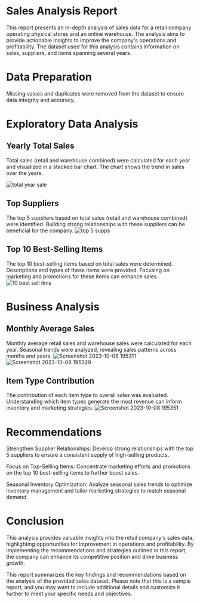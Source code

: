 
# Sales Analysis Report

This report presents an in-depth analysis of sales data for a retail company operating physical stores and an online warehouse. The analysis aims to provide actionable insights to improve the company's operations and profitability. The dataset used for this analysis contains information on sales, suppliers, and items spanning several years.

# Data Preparation
Missing values and duplicates were removed from the dataset to ensure data integrity and accuracy.

# Exploratory Data Analysis
## Yearly Total Sales 
Total sales (retail and warehouse combined) were calculated for each year and visualized in a stacked bar chart. The chart shows the trend in sales over the years.

![total year sale](https://github.com/Nirmalsaravgi/Sales-Analysis/assets/89398135/31cec9d7-fb2c-45be-8c38-5ac8a488d7d9)

## Top Suppliers
The top 5 suppliers based on total sales (retail and warehouse combined) were identified. Building strong relationships with these suppliers can be beneficial for the company.
![top 5 supps](https://github.com/Nirmalsaravgi/Sales-Analysis/assets/89398135/4c1a7219-9d4a-4be0-9a50-9f1d5b388d31)

## Top 10 Best-Selling Items
The top 10 best-selling items based on total sales were determined. Descriptions and types of these items were provided. Focusing on marketing and promotions for these items can enhance sales.
![10 best sell itms](https://github.com/Nirmalsaravgi/Sales-Analysis/assets/89398135/a2159221-7e98-4577-8618-9bdc18e4e8c9)

# Business Analysis
## Monthly Average Sales
Monthly average retail sales and warehouse sales were calculated for each year. Seasonal trends were analyzed, revealing sales patterns across months and years.
![Screenshot 2023-10-08 195311](https://github.com/Nirmalsaravgi/Sales-Analysis/assets/89398135/5599d383-146c-48d2-9f67-05b5ecd0c7da)
![Screenshot 2023-10-08 195329](https://github.com/Nirmalsaravgi/Sales-Analysis/assets/89398135/011f091e-6c36-4a8b-89f3-f921400148ee)

## Item Type Contribution
The contribution of each item type to overall sales was evaluated. Understanding which item types generate the most revenue can inform inventory and marketing strategies.
![Screenshot 2023-10-08 195351](https://github.com/Nirmalsaravgi/Sales-Analysis/assets/89398135/9a295e47-1e85-4959-a79c-7f0313980f5a)


# Recommendations
Strengthen Supplier Relationships: Develop strong relationships with the top 5 suppliers to ensure a consistent supply of high-selling products.

Focus on Top-Selling Items: Concentrate marketing efforts and promotions on the top 10 best-selling items to further boost sales.

Seasonal Inventory Optimization: Analyze seasonal sales trends to optimize inventory management and tailor marketing strategies to match seasonal demand.

# Conclusion
This analysis provides valuable insights into the retail company's sales data, highlighting opportunities for improvement in operations and profitability. By implementing the recommendations and strategies outlined in this report, the company can enhance its competitive position and drive business growth.

This report summarizes the key findings and recommendations based on the analysis of the provided sales dataset. Please note that this is a sample report, and you may want to include additional details and customize it further to meet your specific needs and objectives.







